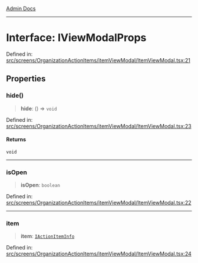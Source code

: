 [Admin Docs](/)

***

# Interface: IViewModalProps

Defined in: [src/screens/OrganizationActionItems/itemViewModal/ItemViewModal.tsx:21](https://github.com/PalisadoesFoundation/talawa-admin/blob/main/src/screens/OrganizationActionItems/itemViewModal/ItemViewModal.tsx#L21)

## Properties

### hide()

> **hide**: () => `void`

Defined in: [src/screens/OrganizationActionItems/itemViewModal/ItemViewModal.tsx:23](https://github.com/PalisadoesFoundation/talawa-admin/blob/main/src/screens/OrganizationActionItems/itemViewModal/ItemViewModal.tsx#L23)

#### Returns

`void`

***

### isOpen

> **isOpen**: `boolean`

Defined in: [src/screens/OrganizationActionItems/itemViewModal/ItemViewModal.tsx:22](https://github.com/PalisadoesFoundation/talawa-admin/blob/main/src/screens/OrganizationActionItems/itemViewModal/ItemViewModal.tsx#L22)

***

### item

> **item**: [`IActionItemInfo`](../../../../../types/Actions/interface/interfaces/IActionItemInfo.md)

Defined in: [src/screens/OrganizationActionItems/itemViewModal/ItemViewModal.tsx:24](https://github.com/PalisadoesFoundation/talawa-admin/blob/main/src/screens/OrganizationActionItems/itemViewModal/ItemViewModal.tsx#L24)
